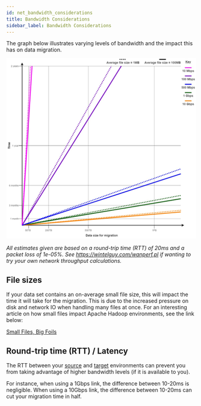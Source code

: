 ```yaml
---
id: net_bandwidth_considerations
title: Bandwidth Considerations
sidebar_label: Bandwidth Considerations
---
```


The graph below illustrates varying levels of bandwidth and the impact this has on data migration.

![Data migration - illustration of bandwidth measurement](../../assets/network_bandwidth.jpg)

_All estimates given are based on a round-trip time (RTT) of 20ms and a packet loss of 1e-05%. See https://wintelguy.com/wanperf.pl  if wanting to try your own network throughput calculations._

## File sizes

If your data set contains an on-average small file size, this will impact the time it will take for the migration. This is due to the increased pressure on disk and network IO when handling many files at once. For an interesting article on how small files impact Apache Hadoop environments, see the link below:

[Small Files, Big Foils](https://blog.cloudera.com/small-files-big-foils-addressing-the-associated-metadata-and-application-challenges/)

## Round-trip time (RTT) / Latency

The RTT between your [source](../../glossary/s.md#source) and [target](../../glossary/t.md#target) environments can prevent you from taking advantage of higher bandwidth levels (if it is available to you).

For instance, when using a 1Gbps link, the difference between 10-20ms is negligible. When using a 10Gbps link, the difference between 10-20ms can cut your migration time in half.
